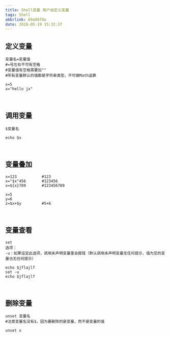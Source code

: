```yaml
---
title: Shell变量 用户自定义变量
tags: Shell
abbrlink: 69a08f8e
date: 2018-05-19 15:32:37
---
```



## 定义变量 
```
变量名=变量值
#=号左右不可有空格
#变量值有空格需要加""
#所有变量默认的值都是字符串类型，不可做Math运算

x=5
x="hello jx"
```
<br>

## 调用变量 
```
$变量名

echo $x
```
<br>

## 变量叠加
```
x=123           #123
x="$x"456       #123456
x=${x}789       #123456789

x=5
y=6
z=$x+$y         #5+6
```


<br>

## 变量查看
```
set
选项：
-u：如果设定此选项，调用未声明变量里会报错（默认调用未声明变量无任何提示，值为空的变量也无任何提示）

echo $jflajlf
set -u
echo $jflajlf
```
<br>

## 删除变量
``` 
unset 变量名
#注意变量名没有$，因为要删除的是变量，而不是变量的值

unset x
```
